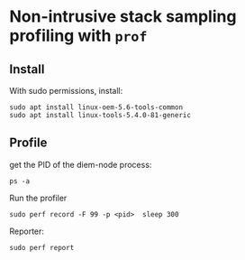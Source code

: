 
# Non-intrusive stack sampling profiling with `prof`
## Install

With sudo permissions, install:

```
sudo apt install linux-oem-5.6-tools-common
sudo apt install linux-tools-5.4.0-81-generic

```

## Profile

get the PID of the diem-node process:

```
ps -a
```

Run the profiler
```
sudo perf record -F 99 -p <pid>  sleep 300
```

Reporter:
```
sudo perf report
```